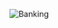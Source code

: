 ![Banking](https://user-images.githubusercontent.com/83419951/194320553-b1b78058-8aca-47f0-bf2b-9e8061e66ab2.png)
